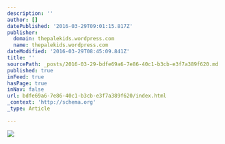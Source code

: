 ```yaml
---
description: ''
author: []
datePublished: '2016-03-29T09:01:15.817Z'
publisher:
  domain: thepalekids.wordpress.com
  name: thepalekids.wordpress.com
dateModified: '2016-03-29T08:45:09.841Z'
title: ''
sourcePath: _posts/2016-03-29-bdfe69a6-7e86-40c1-b3cb-e3f7a389f620.md
published: true
inFeed: true
hasPage: true
inNav: false
url: bdfe69a6-7e86-40c1-b3cb-e3f7a389f620/index.html
_context: 'http://schema.org'
_type: Article

---
```

![](https://thepalekids.files.wordpress.com/2015/02/chompin-aug13.jpg?w=378&h=600)